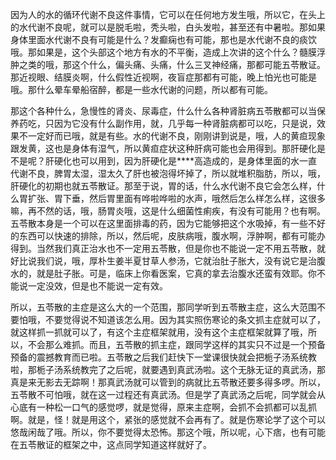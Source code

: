 因为人的水的循环代谢不良这件事情，它可以在任何地方发生哦，所以它，在头上的水代谢不良呢，就可以是脱毛啦，秃头啦，白头发啦，甚至还有中暑啦。那如果身体里面水代谢不良有可能是什么？发癫痫也有可能，那也是水代谢不良的痰饮哦。那如果是，这个头部这个地方有水的不平衡，造成上次讲的这个什么？髓膜浮肿之类的哦，那这个什么，偏头痛、头痛，什么三叉神经痛，那都可能五苓散证。那近视眼、结膜炎啊，什么假性近视啊，夜盲症那都有可能，晚上怕光也可能是哦。那什么晕车晕船宿醉，都是一些水代谢的问题，所以都有可能。

那这个各种什么，急慢性的肾炎、尿毒症，什么什么各种肾脏病五苓散都可以当保养药吃，只因为它没有什么副作用，就，几乎每一种肾脏病都可以吃，只是说，效果不一定好而已哦，就是有些。水的代谢不良，刚刚讲到说是，哦，人的黄疸现象跟发黄，这也是身体有湿气，所以黄疸症状这种肝病可能也会用得到。那肝硬化是不是呢？肝硬化也可以用到，因为肝硬化是****高造成的，是身体里面的水一直代谢不良，脾胃太湿，湿太久了肝也被泡得坏掉了，所以就堆积脂肪，所以，哦，肝硬化的初期也就五苓散证。那至于说，胃的话，什么水代谢不良它会怎么样，什么胃扩张、胃下垂，然后胃里面有哗啦哗啦的水声，哦然后怎么样怎么样，这很多嘛，再不然的话，哦，肠胃炎哦，这是什么细菌性痢疾，有没有可能用？也有啊。五苓散本身是一个可以在这里面排毒的药，因为它能够把这个水吸掉，有一些不好的东西可以快速的排除，所以，然后呢，皮肤病哦，腹水啊，浮肿啊，都有可能办得到。当然我们真正治水也不一定用五苓散，但是你也不能说一定不用五苓散，就好比说我们说，哦，厚朴生姜半夏甘草人参汤，它就治肚子胀大，没有说它是治腹水的，就是肚子胀。可是，临床上你看医案，它真的拿去治腹水还蛮有效耶。你不能说一定没效，但是也不能说一定有效。

所以，五苓散的主症是这么大的一个范围，那同学听到五苓散主症，这么大范围不要怕哦，不要觉得说不知道该怎么用。因为其实照伤寒论的条文抓主症就可以了，就这样抓一抓就可以了，有这个主症框架就用，没有这个主症框架就算了哦，所以，不会那么难抓。而且，五苓散的抓主症，跟同学这样的其实只不过是一个预备预备的震撼教育而已啦。五苓散之后我们赶快下一堂课很快就会把栀子汤系统教啦，那栀子汤系统教完了之后呢，就要遇到真武汤啦。这个无脉无证的真武汤，那真是来无影去无踪啊！那真武汤就可以管到的病就比五苓散还要多得多啰。所以，五苓散不可怕哦，就在这一过程还有真武汤。但是学了真武汤之后呢，同学就会从心底有一种松一口气的感觉啰，就是觉得，原来主症啊，会抓不会抓都可以乱抓啊。就是，怪！就是用这个，紧张的感觉就不会再有了。就是伤寒论学了这个可以悠哉闲哉了哦。所以，你不要觉得太恐怖。那这个哦，所以呢，心下痞，也有可能在五苓散证的框架之中，这点同学知道这样就好了。
